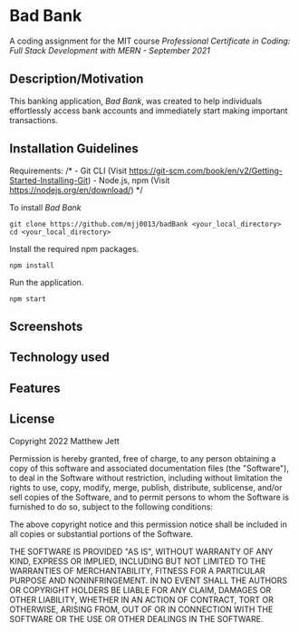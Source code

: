 # Bad Bank
A coding assignment for the MIT course *Professional Certificate in Coding: Full Stack Development with MERN - September 2021*

## Description/Motivation
This banking application, *Bad Bank*, was created to help individuals effortlessly access bank accounts and immediately start making important transactions. 

## Installation Guidelines
Requirements:
/*
    - Git CLI (Visit https://git-scm.com/book/en/v2/Getting-Started-Installing-Git)
    - Node.js, npm (Visit https://nodejs.org/en/download/)
*/

To install *Bad Bank*
```
git clone https://github.com/mjj0013/badBank <your_local_directory>
cd <your_local_directory>
```

Install the required npm packages.
```
npm install
```
Run the application.
```
npm start
```


## Screenshots

## Technology used

## Features

## License
Copyright 2022 Matthew Jett

Permission is hereby granted, free of charge, to any person obtaining a copy of this software and associated documentation files (the "Software"), to deal in the Software without restriction, including without limitation the rights to use, copy, modify, merge, publish, distribute, sublicense, and/or sell copies of the Software, and to permit persons to whom the Software is furnished to do so, subject to the following conditions:

The above copyright notice and this permission notice shall be included in all copies or substantial portions of the Software.

THE SOFTWARE IS PROVIDED "AS IS", WITHOUT WARRANTY OF ANY KIND, EXPRESS OR IMPLIED, INCLUDING BUT NOT LIMITED TO THE WARRANTIES OF MERCHANTABILITY, FITNESS FOR A PARTICULAR PURPOSE AND NONINFRINGEMENT. IN NO EVENT SHALL THE AUTHORS OR COPYRIGHT HOLDERS BE LIABLE FOR ANY CLAIM, DAMAGES OR OTHER LIABILITY, WHETHER IN AN ACTION OF CONTRACT, TORT OR OTHERWISE, ARISING FROM, OUT OF OR IN CONNECTION WITH THE SOFTWARE OR THE USE OR OTHER DEALINGS IN THE SOFTWARE.
